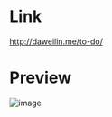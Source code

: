 # Link
http://daweilin.me/to-do/

# Preview
![image](https://github.com/Dawwwei/to-do/assets/149939695/7aad7474-a133-42e1-9d28-01a27f90084b)

